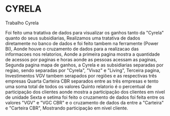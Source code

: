 # CYRELA
Trabalho Cyrela 

Foi feito uma tratativa de dados para visualizar os ganhos tanto da "Cyrela" quanto do seus subsidiarias,
Realizamos uma tratativa de dados diretamente no banco de dados e foi feito tambem na ferramente (Power BI), 
Aonde houve o cruzamento de dados para a realizacao das informacoes nos relatorios, 
Aonde a primeira pagina mostra a quantidade de acessos por paginas e horas aonde as pessoas acessam as paginas, 
Segunda pagina mapa de ganhos, a Cyrela e as subsidiarias separadas por regiao, sendo separadas por "Cyrela", "Vivaz" e "Living",
Terceira pagina, Investimentos VGV tambem serapados por regiões e as respectivas três empresas 
Quarta Carteira CBR separados entre as três empresas e tento uma soma total de todos os valores 
Quinto relatorio é o percentual de participação dos clientes aonde mostra a participação dos clientes em nivel de unidade 
Sexta e setima foi feito o cruzamento de dados foi feita entre os valores "VGV" e "VGC CBR" e o cruzamento de dados da entre a "Carteira" e "Carteira CBR",
Mostrando participação em nivel cliente.
